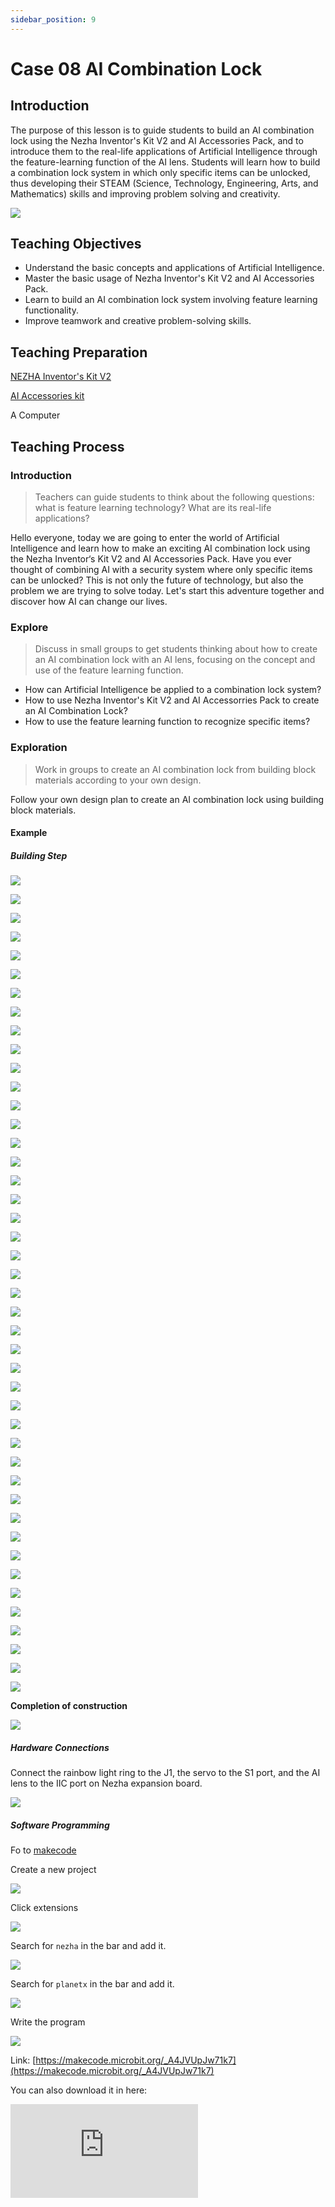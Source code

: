 ```yaml
---
sidebar_position: 9
---
```


# Case 08 AI Combination Lock


## Introduction

The purpose of this lesson is to guide students to build an AI combination lock using the Nezha Inventor's Kit V2 and AI Accessories Pack, and to introduce them to the real-life applications of Artificial Intelligence through the feature-learning function of the AI lens. Students will learn how to build a combination lock system in which only specific items can be unlocked, thus developing their STEAM (Science, Technology, Engineering, Arts, and Mathematics) skills and improving problem solving and creativity.

![](./images/ai-accessories-pack-case-08-01.png)

## Teaching Objectives

- Understand the basic concepts and applications of Artificial Intelligence.
- Master the basic usage of Nezha Inventor's Kit V2 and AI Accessories Pack.
- Learn to build an AI combination lock system involving feature learning functionality.
- Improve teamwork and creative problem-solving skills.

## Teaching Preparation

[NEZHA Inventor's Kit V2](https://www.elecfreaks.com/nezha-inventor-s-kit-v2-for-micro-bit.html)

[AI Accessories kit](https://www.elecfreaks.com/nezha-inventor-s-kit-v2-for-micro-bit.html)

A Computer

## Teaching Process

### Introduction

>Teachers can guide students to think about the following questions: what is feature learning technology? What are its real-life applications?

Hello everyone, today we are going to enter the world of Artificial Intelligence and learn how to make an exciting AI combination lock using the Nezha Inventor‘s Kit V2 and AI Accessories Pack. Have you ever thought of combining AI with a security system where only specific items can be unlocked? This is not only the future of technology, but also the problem we are trying to solve today. Let's start this adventure together and discover how AI can change our lives.

### Explore

>Discuss in small groups to get students thinking about how to create an AI combination lock with an AI lens, focusing on the concept and use of the feature learning function.

- How can Artificial Intelligence be applied to a combination lock system?
- How to use Nezha Inventor's Kit V2 and AI Accessorries Pack to create an AI Combination Lock?
- How to use the feature learning function to recognize specific items?

### Exploration

>Work in groups to create an AI combination lock from building block materials according to your own design.

Follow your own design plan to create an AI combination lock using building block materials.

#### Example

##### Building Step

![](./images/ai-accessories-pack-step-08-01.png)

![](./images/ai-accessories-pack-step-08-02.png)

![](./images/ai-accessories-pack-step-08-03.png)

![](./images/ai-accessories-pack-step-08-04.png)

![](./images/ai-accessories-pack-step-08-05.png)

![](./images/ai-accessories-pack-step-08-06.png)

![](./images/ai-accessories-pack-step-08-07.png)

![](./images/ai-accessories-pack-step-08-08.png)

![](./images/ai-accessories-pack-step-08-09.png)

![](./images/ai-accessories-pack-step-08-10.png)

![](./images/ai-accessories-pack-step-08-11.png)

![](./images/ai-accessories-pack-step-08-12.png)

![](./images/ai-accessories-pack-step-08-13.png)

![](./images/ai-accessories-pack-step-08-14.png)

![](./images/ai-accessories-pack-step-08-15.png)

![](./images/ai-accessories-pack-step-08-16.png)

![](./images/ai-accessories-pack-step-08-17.png)

![](./images/ai-accessories-pack-step-08-18.png)

![](./images/ai-accessories-pack-step-08-19.png)

![](./images/ai-accessories-pack-step-08-20.png)

![](./images/ai-accessories-pack-step-08-21.png)

![](./images/ai-accessories-pack-step-08-22.png)

![](./images/ai-accessories-pack-step-08-23.png)

![](./images/ai-accessories-pack-step-08-24.png)

![](./images/ai-accessories-pack-step-08-25.png)

![](./images/ai-accessories-pack-step-08-26.png)

![](./images/ai-accessories-pack-step-08-27.png)

![](./images/ai-accessories-pack-step-08-28.png)

![](./images/ai-accessories-pack-step-08-29.png)

![](./images/ai-accessories-pack-step-08-30.png)

![](./images/ai-accessories-pack-step-08-31.png)

![](./images/ai-accessories-pack-step-08-32.png)

![](./images/ai-accessories-pack-step-08-33.png)

![](./images/ai-accessories-pack-step-08-34.png)

![](./images/ai-accessories-pack-step-08-35.png)

![](./images/ai-accessories-pack-step-08-36.png)

![](./images/ai-accessories-pack-step-08-37.png)

![](./images/ai-accessories-pack-step-08-38.png)

![](./images/ai-accessories-pack-step-08-39.png)

![](./images/ai-accessories-pack-step-08-40.png)

![](./images/ai-accessories-pack-step-08-41.png)

![](./images/ai-accessories-pack-step-08-42.png)

![](./images/ai-accessories-pack-step-08-43.png)

![](./images/ai-accessories-pack-step-08-44.png)

**Completion of construction**

![](./images/ai-accessories-pack-case-01-01.png)

##### Hardware Connections

Connect the rainbow light ring to the J1, the servo to the S1 port, and the AI lens to the IIC port on Nezha expansion board.

 ![](./images/ai-accessories-pack-case-08-02.png)

##### Software Programming

Fo to [makecode](https://makecode.microbit.org/#)

Create a new project

![](./images/ai-accessories-pack-case-01-03.png)

Click extensions

![](./images/ai-accessories-pack-case-01-04.png)

Search for `nezha` in the bar and add it. 

![](./images/ai-accessories-pack-case-01-06.png)

Search for `planetx` in the bar and add it.

![](./images/ai-accessories-pack-case-01-07.png)

Write the program

![](./images/ai-accessories-pack-case-08-08.png)


Link: [https://makecode.microbit.org/_A4JVUpJw71k7](https://makecode.microbit.org/_A4JVUpJw71k7)

You can also download it in here:

<div
    style={{
        position: 'relative',
        paddingBottom: '60%',
        overflow: 'hidden',
    }}
>
    <iframe
        src="https://makecode.microbit.org/_A4JVUpJw71k7"
        frameborder="0"
        sandbox="allow-popups allow-forms allow-scripts allow-same-origin"
        style={{
            position: 'absolute',
            width: '100%',
            height: '100%',
        }}
    />
</div>


### Teamwork and Presentation

Students are divided into small groups and work together to create and program cases.

Students are encouraged to cooperate, communicate and share their experiences with each other.

Each group has the opportunity to present the cases they have produced to the other groups.

#### Sample case effect

Select a specific item as the unlock code. Place it in front of the camera, press button A to learn the characteristics of the item, when you need to unlock it, place the specific item in front of the camera and press button B. If the item is correct, the combination lock opens, otherwise it cannot be opened.

![](./images/ai-accessories-pack-case-08.gif)

### Reflection

>Sharing in groups allows students in each group to share their production process and insights, summarize the problems and solutions they encountered, and evaluate their strengths and weaknesses.


### Expanding Knowledge

* What is feature learning? *

Feature Learning (FL) is an important concept in the field of Machine Learning and Deep Learning, which refers to automatically learning and extracting useful features or representations from raw data in order to better represent the data so that data analysis, pattern recognition and decision making tasks can be better performed.

The main goal of feature learning is to transform high-dimensional, complex data into more concise and informative representations so that machine learning algorithms can understand and process the data more easily. This helps to improve the performance and generalization of the model, reduces the burden of data dimensionality, and also helps to discover hidden patterns and structures in the data.

Feature learning methods include traditional feature extraction methods (e.g. Principal Component Analysis PCA, Independent Component Analysis ICA) as well as deep learning methods (e.g. Convolutional Neural Network CNN, Autoencoder Autoencoder). Deep learning excels in feature learning because it is able to learn multi-level, abstract feature representations, gradually moving from low-level feature extraction to high-level abstract features, thus adapting to the needs of different tasks.

Feature learning has a wide range of applications, including image recognition, speech recognition, natural language processing, recommender systems, and other fields, where it plays an important role in improving model performance and solving complex problems.
